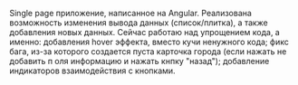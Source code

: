 Single page приложение, написанное на Angular.
Реализована возможность изменения вывода данных (список/плитка), а также добавления новых данных.
Сейчас работаю над упрощением кода, а именно: добавления hover эффекта, вместо кучи ненужного кода; фикс бага, из-за которого создается пуста карточка города (если нажать не добавить п оля информацию и нажать кнпку "назад"); добавление индикаторов взаимодействия с кнопками.
